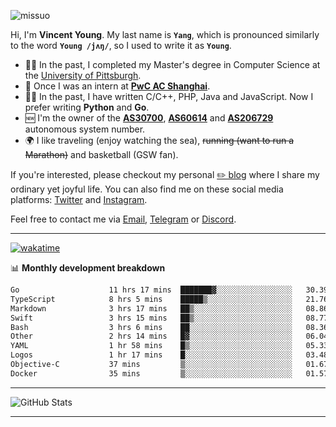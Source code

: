 <p align="left"> <img src="https://komarev.com/ghpvc/?username=missuo&label=Profile%20views&color=0e75b6&style=flat" alt="missuo" /> </p>


Hi, I'm **Vincent Young**. My last name is **`Yang`**, which is pronounced similarly to the word **`Young /jʌŋ/`**, so I used to write it as **`Young`**. 

-  👨‍🎓 In the past, I completed my Master's degree in Computer Science at the [University of Pittsburgh](https://www.pitt.edu).
-  💼 Once I was an intern at **[PwC AC Shanghai](https://www.linkedin.com/company/pwc-ac-shanghai/)**.
-  👨‍💻 In the past, I have written C/C++, PHP, Java and JavaScript. Now I prefer writing **Python** and **Go**.
-  🆕 I'm the owner of the **[AS30700](https://bgp.tools/as/30700)**, **[AS60614](https://bgp.tools/as/60614)** and **[AS206729](https://bgp.tools/as/206729)** autonomous system number.
-  🌍 I like traveling (enjoy watching the sea), ~~running (want to run a Marathon)~~ and basketball (GSW fan).

If you're interested, please checkout my personal [✏️ blog](https://missuo.me/) where I share my ordinary yet joyful life. You can also find me on these social media platforms: [Twitter](https://twitter.com/m1ssuo) and [Instagram](https://www.instagram.com/missuo.me).

Feel free to contact me via <a href="mailto:me@owo.nz">Email</a>, [Telegram](https://t.me/missuo) or [Discord](https://discordapp.com/users/missuo#7448).

-------

[![wakatime](https://wakatime.com/badge/user/c13cd961-40ca-417a-afb6-1f9ea8ac295c.svg)](https://wakatime.com/@missuo)

📊 **Monthly development breakdown**
<!--START_SECTION:waka-->

```txt
Go                    11 hrs 17 mins  ███████▓░░░░░░░░░░░░░░░░░   30.39 %
TypeScript            8 hrs 5 mins    █████▒░░░░░░░░░░░░░░░░░░░   21.76 %
Markdown              3 hrs 17 mins   ██▒░░░░░░░░░░░░░░░░░░░░░░   08.86 %
Swift                 3 hrs 15 mins   ██▒░░░░░░░░░░░░░░░░░░░░░░   08.77 %
Bash                  3 hrs 6 mins    ██░░░░░░░░░░░░░░░░░░░░░░░   08.36 %
Other                 2 hrs 14 mins   █▓░░░░░░░░░░░░░░░░░░░░░░░   06.04 %
YAML                  1 hr 58 mins    █▒░░░░░░░░░░░░░░░░░░░░░░░   05.33 %
Logos                 1 hr 17 mins    █░░░░░░░░░░░░░░░░░░░░░░░░   03.48 %
Objective-C           37 mins         ▒░░░░░░░░░░░░░░░░░░░░░░░░   01.67 %
Docker                35 mins         ▒░░░░░░░░░░░░░░░░░░░░░░░░   01.57 %
```

<!--END_SECTION:waka-->

-------

![GitHub Stats](https://github-readme-stats-opal-alpha-76.vercel.app/api?username=missuo&show_icons=true&theme=transparent)

-------

